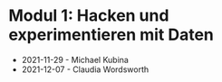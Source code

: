 # Modul 1: Hacken und experimentieren mit Daten
- 2021-11-29 - Michael Kubina
- 2021-12-07 - Claudia Wordsworth
